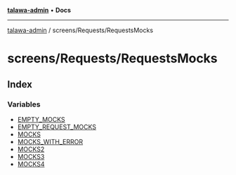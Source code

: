 [**talawa-admin**](../../../README.md) • **Docs**

***

[talawa-admin](../../../modules.md) / screens/Requests/RequestsMocks

# screens/Requests/RequestsMocks

## Index

### Variables

- [EMPTY\_MOCKS](variables/EMPTY_MOCKS.md)
- [EMPTY\_REQUEST\_MOCKS](variables/EMPTY_REQUEST_MOCKS.md)
- [MOCKS](variables/MOCKS.md)
- [MOCKS\_WITH\_ERROR](variables/MOCKS_WITH_ERROR.md)
- [MOCKS2](variables/MOCKS2.md)
- [MOCKS3](variables/MOCKS3.md)
- [MOCKS4](variables/MOCKS4.md)

